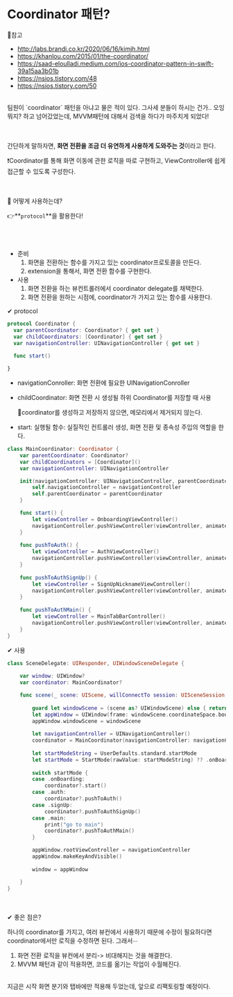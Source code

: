 # Coordinator 패턴?

🔖참고
- http://labs.brandi.co.kr/2020/06/16/kimjh.html
- https://khanlou.com/2015/01/the-coordinator/
- https://saad-eloulladi.medium.com/ios-coordinator-pattern-in-swift-39a15aa3b01b
- https://nsios.tistory.com/48
- https://nsios.tistory.com/50


</br>
팀원이 `coordinator` 패턴을 아냐고 물은 적이 있다. 그사세 분들이 하시는 건가.. 오잉 뭐지? 하고 넘어갔었는데, MVVM패턴에 대해서 검색을 하다가 마주치게 되었다!


</br></br>
간단하게 말하자면, **화면 전환을 조금 더 유연하게 사용하게 도와주는 것**이라고 한다.

❗️Coordinator를 통해 화면 이동에 관한 로직을 따로 구현하고,  ViewController에 쉽게 접근할 수 있도록 구성한다.


</br></br>
🙋 어떻게 사용하는데?

👉**`protocol`**을 활용한다!

</br></br>

- 준비
  1. 화면을 전환하는 함수를 가지고 있는 coordinator프로토콜을 만든다.
  2. extension을 통해서, 화면 전환 함수를 구현한다.
- 사용
  1. 화면 전환을 하는 뷰컨트롤러에서 coordinator delegate를 채택한다.
  2. 화면 전환을 원하는 시점에, coordinator가 가지고 있는 함수를 사용한다.

✔︎ protocol

```swift
protocol Coordinator {
  var parentCoordinator: Coordinator? { get set }
  var childCoordinators: [Coordinator] { get set }
  var navigationController: UINavigationController { get set }
  
  func start()

}
```


- navigationConroller: 화면 전환에 필요한 UINavigationConroller

- childCoordinator: 화면 전환 시 생성될 하위 Coordinator를 저장할 때 사용

  🙋coordinator를 생성하고 저장하지 않으면, 메모리에서 제거되지 않는다.

- start: 실행될 함수: 실질적인 컨트롤러 생성, 화면 전환 및 종속성 주입의 역할을 한다.

```swift
class MainCoordinator: Coordinator {
    var parentCoordinator: Coordinator?
    var childCoordinators = [Coordinator]()
    var navigationController: UINavigationController

    init(navigationController: UINavigationController, parentCoordinator: Coordinator2?) {
        self.navigationController = navigationController
        self.parentCoordinator = parentCoordinator
    }

    func start() {
        let viewController = OnboardingViewController()
        navigationController.pushViewController(viewController, animated: true)
    }
    
    func pushToAuth() {
        let viewController = AuthViewController()
        navigationController.pushViewController(viewController, animated: true)
    }
    
    func pushToAuthSignUp() {
        let viewController = SignUpNicknameViewController()
        navigationController.pushViewController(viewController, animated: true)
    }
    
    func pushToAuthMain() {
        let viewController = MainTabBarController()
        navigationController.pushViewController(viewController, animated: true)
    }
}

```



✔︎ 사용

```swift
class SceneDelegate: UIResponder, UIWindowSceneDelegate {
    
    var window: UIWindow?
    var coordinator: MainCoordinator?

    func scene(_ scene: UIScene, willConnectTo session: UISceneSession, options connectionOptions: UIScene.ConnectionOptions) {
        
        guard let windowScene = (scene as? UIWindowScene) else { return }
        let appWindow = UIWindow(frame: windowScene.coordinateSpace.bounds)
        appWindow.windowScene = windowScene
        
        let navigationController = UINavigationController()
        coordinator = MainCoordinator(navigationController: navigationController, parentCoordinator: coordinator)
        
        let startModeString = UserDefaults.standard.startMode
        let startMode = StartMode(rawValue: startModeString) ?? .onBoarding
        
        switch startMode {
        case .onBoarding:
            coordinator?.start()
        case .auth:
            coordinator?.pushToAuth()
        case .signUp:
            coordinator?.pushToAuthSignUp()
        case .main:
            print("go to main")
            coordinator?.pushToAuthMain()
        }

        appWindow.rootViewController = navigationController
        appWindow.makeKeyAndVisible()
        
        window = appWindow

    }
}
```

</br></br>
✔︎ 좋은 점은?

하나의 coordinator를 가지고, 여러 뷰컨에서 사용하기 때문에 수정이 필요하다면 coordinator에서만 로직을 수정하면 된다.
그래서∙∙∙
1. 화면 전환 로직을 뷰컨에서 분리-> 비대해지는 것을 해결한다.
2. MVVM 패턴과 같이 적용하면, 코드를 옮기는 작업이 수월해진다.

</br>
지금은 시작 화면 분기와 탭바에만 적용해 두었는데, 앞으로 리팩토링할 예정이다.
